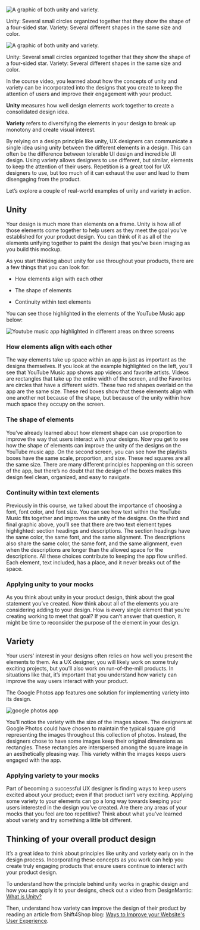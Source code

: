 # 

![A graphic of both unity and variety.](https://d3c33hcgiwev3.cloudfront.net/imageAssetProxy.v1/udd-6YT-SI2XfumE_hiNgg_8ced24c1897e493eab57938a13c6173e_Screen-Shot-2021-02-10-at-6.20.17-AM.png?expiry=1746057600000&hmac=LcUVpmByXhwsmB2dN8C9iD_-WF8T36V1SyuS7CpjL0E)

Unity: Several small circles organized together that they show the shape of a four-sided star. Variety: Several different shapes in the same size and color.

![A graphic of both unity and variety.](https://d3c33hcgiwev3.cloudfront.net/imageAssetProxy.v1/udd-6YT-SI2XfumE_hiNgg_8ced24c1897e493eab57938a13c6173e_Screen-Shot-2021-02-10-at-6.20.17-AM.png?expiry=1746057600000&hmac=LcUVpmByXhwsmB2dN8C9iD_-WF8T36V1SyuS7CpjL0E)

Unity: Several small circles organized together that they show the shape of a four-sided star. Variety: Several different shapes in the same size and color.

In the course video, you learned about how the concepts of unity and variety can be incorporated into the designs that you create to keep the attention of users and improve their engagement with your product.

**Unity** measures how well design elements work together to create a consolidated design idea.

**Variety** refers to diversifying the elements in your design to break up monotony and create visual interest.

By relying on a design principle like unity, UX designers can communicate a single idea using unity between the different elements in a design. This can often be the difference between tolerable UI design and incredible UI design. Using variety allows designers to use different, but similar, elements to keep the attention of their users. Repetition is a great tool for UX designers to use, but too much of it can exhaust the user and lead to them disengaging from the product. 

Let’s explore a couple of real-world examples of unity and variety in action.

## Unity

Your design is much more than elements on a frame. Unity is how all of those elements come together to help users as they meet the goal you’ve established for your product design. You can think of it as all of the elements unifying together to paint the design that you’ve been imaging as you build this mockup. 

As you start thinking about unity for use throughout your products, there are a few things that you can look for:

- How elements align with each other
    
- The shape of elements 
    
- Continuity within text elements
    

You can see those highlighted in the elements of the YouTube Music app below:

![Youtube music app highlighted in different areas on three screens](https://d3c33hcgiwev3.cloudfront.net/imageAssetProxy.v1/AGpGa6GvSYSqRmuhrwmELA_51bf2f1eb09f4f228e239c89d9959ac0_Screenshot-2021-03-10-at-2.33.01-PM.png?expiry=1746057600000&hmac=POluLijLAHvtiXP4xwI6mTLSorJz-Uci2guu_M-K1sc)

### How elements align with each other

The way elements take up space within an app is just as important as the designs themselves. If you look at the example highlighted on the left, you’ll see that YouTube Music app shows app videos and favorite artists. Videos are rectangles that take up the entire width of the screen, and the Favorites are circles that have a different width. These two red shapes overlaid on the app are the same size. These red boxes show that these elements align with one another not because of the shape, but because of the unity within how much space they occupy on the screen. 

### The shape of elements 

You’ve already learned about how element shape can use proportion to improve the way that users interact with your designs. Now you get to see how the shape of elements can improve the unity of the designs on the YouTube music app. On the second screen, you can see how the playlists boxes have the same scale, proportion, and size. These red squares are all the same size. There are many different principles happening on this screen of the app, but there’s no doubt that the design of the boxes makes this design feel clean, organized, and easy to navigate. 

### Continuity within text elements

Previously in this course, we talked about the importance of choosing a font, font color, and font size. You can see how text within the YouTube Music fits together and improves the unity of the designs. On the third and final graphic above, you’ll see that there are two text element types highlighted: section headings and descriptions. The section headings have the same color, the same font, and the same alignment. The descriptions also share the same color, the same font, and the same alignment, even when the descriptions are longer than the allowed space for the descriptions. All these choices contribute to keeping the app flow unified. Each element, text included, has a place, and it never breaks out of the space.

### Applying unity to your mocks

As you think about unity in your product design, think about the goal statement you’ve created. Now think about all of the elements you are considering adding to your design. How is every single element that you’re creating working to meet that goal? If you can’t answer that question, it might be time to reconsider the purpose of the element in your design.

## Variety

Your users' interest in your designs often relies on how well you present the elements to them. As a UX designer, you will likely work on some truly exciting projects, but you’ll also work on run-of-the-mill products. In situations like that, it’s important that you understand how variety can improve the way users interact with your product. 

The Google Photos app features one solution for implementing variety into its design.

![google photos app](https://d3c33hcgiwev3.cloudfront.net/imageAssetProxy.v1/LYaYaXokQ7uGmGl6JHO7mA_55f7762d357c4009831d0f08b742aeba_Screenshot-2021-03-10-at-2.25.16-PM.png?expiry=1746057600000&hmac=_ZllLUb2bZ7UugQ2ghxvef6TMpbYPI4-7ej3WpfqwHI)

You’ll notice the variety with the size of the images above. The designers at Google Photos could have chosen to maintain the typical square grid representing the images throughout this collection of photos. Instead, the designers chose to have some images keep their original dimensions as rectangles. These rectangles are interspersed among the square image in an aesthetically pleasing way. This variety within the images keeps users engaged with the app. 

### Applying variety to your mocks

Part of becoming a successful UX designer is finding ways to keep users excited about your product; even if that product isn’t very exciting. Applying some variety to your elements can go a long way towards keeping your users interested in the design you’ve created. Are there any areas of your mocks that you feel are too repetitive? Think about what you’ve learned about variety and try something a little bit different. 

## Thinking of your overall product design 

It’s a great idea to think about principles like unity and variety early on in the design process. Incorporating these concepts as you work can help you create truly engaging products that ensure users continue to interact with your product design.

To understand how the principle behind unity works in graphic design and how you can apply it to your designs, check out a video from DesignMantic: [What is Unity?](https://www.youtube.com/watch?v=VQhHX5zpC-U)

Then, understand how variety can improve the design of their product by reading an article from Shift4Shop blog: [Ways to Improve your Website's User Experience](https://blog.shift4shop.com/improve-website-user-experience).